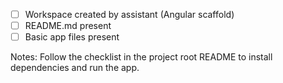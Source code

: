 - [ ] Workspace created by assistant (Angular scaffold)
- [ ] README.md present
- [ ] Basic app files present

Notes: Follow the checklist in the project root README to install dependencies and run the app.

